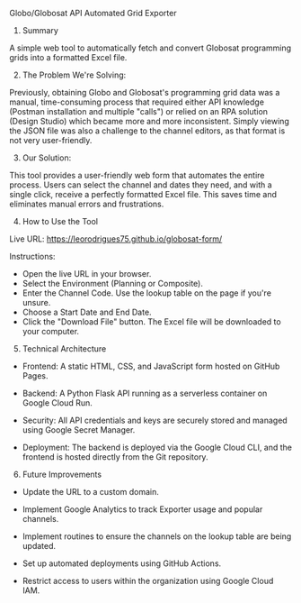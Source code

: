 Globo/Globosat API Automated Grid Exporter

1. Summary

A simple web tool to automatically fetch and convert Globosat programming grids into a formatted Excel file.

2. The Problem We're Solving: 

Previously, obtaining Globo and Globosat's programming grid data was a manual, time-consuming process that required either API knowledge (Postman installation and multiple "calls") or relied on an RPA solution (Design Studio) which became more and more inconsistent. Simply viewing the JSON file was also a challenge to the channel editors, as that format is not very user-friendly.

3. Our Solution: 

This tool provides a user-friendly web form that automates the entire process. Users can select the channel and dates they need, and with a single click, receive a perfectly formatted Excel file. This saves time and eliminates manual errors and frustrations.

4. How to Use the Tool

Live URL: https://leorodrigues75.github.io/globosat-form/

Instructions:

- Open the live URL in your browser.
- Select the Environment (Planning or Composite).
- Enter the Channel Code. Use the lookup table on the page if you're unsure.
- Choose a Start Date and End Date.
- Click the "Download File" button. The Excel file will be downloaded to your computer.

5. Technical Architecture

- Frontend: A static HTML, CSS, and JavaScript form hosted on GitHub Pages.

- Backend: A Python Flask API running as a serverless container on Google Cloud Run.

- Security: All API credentials and keys are securely stored and managed using Google Secret Manager.

- Deployment: The backend is deployed via the Google Cloud CLI, and the frontend is hosted directly from the Git repository.

6. Future Improvements

- Update the URL to a custom domain.

- Implement Google Analytics to track Exporter usage and popular channels.

- Implement routines to ensure the channels on the lookup table are being updated.

- Set up automated deployments using GitHub Actions.

- Restrict access to users within the organization using Google Cloud IAM.